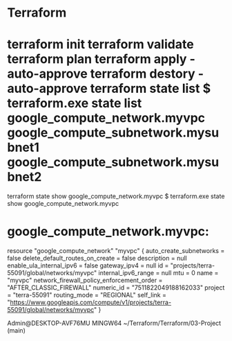 # Terraform



terraform init
terraform validate
terraform plan
terraform apply -auto-approve
terraform destory -auto-approve
terraform state list
$ terraform.exe state list
google_compute_network.myvpc
google_compute_subnetwork.mysubnet1
google_compute_subnetwork.mysubnet2
===============================
terraform state show google_compute_network.myvpc
$ terraform.exe state show google_compute_network.myvpc
# google_compute_network.myvpc:
resource "google_compute_network" "myvpc" {
    auto_create_subnetworks                   = false
    delete_default_routes_on_create           = false
    description                               = null
    enable_ula_internal_ipv6                  = false
    gateway_ipv4                              = null
    id                                        = "projects/terra-55091/global/networks/myvpc"
    internal_ipv6_range                       = null
    mtu                                       = 0
    name                                      = "myvpc"
    network_firewall_policy_enforcement_order = "AFTER_CLASSIC_FIREWALL"
    numeric_id                                = "7511822049188162033"
    project                                   = "terra-55091"
    routing_mode                              = "REGIONAL"
    self_link                                 = "https://www.googleapis.com/compute/v1/projects/terra-55091/global/networks/myvpc"
}

Admin@DESKTOP-AVF76MU MINGW64 ~/Terraform/Terraform/03-Project (main)
